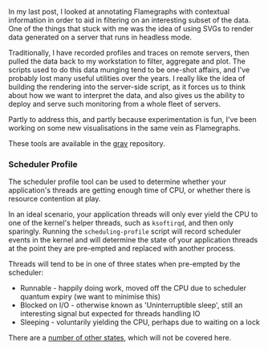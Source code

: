 In my last post, I looked at annotating Flamegraphs with contextual information in order to
aid in filtering on an interesting subset of the data. One of the things that stuck with me
was the idea of using SVGs to render data generated on a server that runs in headless mode.

Traditionally, I have recorded profiles and traces on remote servers, then pulled the data
back to my workstation to filter, aggregate and plot. The scripts used to do this data munging
tend to be one-shot affairs, and I've probably lost many useful utilities over the years. I
really like the idea of building the rendering into the server-side script, as it forces us to 
think about how we want to interpret the data, and also gives us the ability to deploy and serve
such monitoring from a whole fleet of servers.

Partly to address this, and partly because experimentation is fun, I've been working on some
new visualisations in the same vein as Flamegraphs. 


These tools are available in the [grav](https://github.com/epickrram/grav) repository.


### Scheduler Profile

The scheduler profile tool can be used to determine whether your application's threads are
getting enough time of CPU, or whether there is resource contention at play.

In an ideal scenario, your application threads will only ever yield the CPU to one of the 
kernel's helper threads, such as `ksoftirqd`, and then only sparingly. Running the 
`scheduling-profile` script will record scheduler events in the kernel and will determine
the state of your application threads at the point they are pre-empted and replaced with
another process.

Threads will tend to be in one of three states when pre-empted by the scheduler:

   * Runnable - happily doing work, moved off the CPU due to scheduler quantum expiry (we want to minimise this)
   * Blocked on I/O - otherwise known as 'Uninterruptible sleep', still an interesting signal but expected for threads handling IO
   * Sleeping - voluntarily yielding the CPU, perhaps due to waiting on a lock

There are a [number of other states](http://lxr.free-electrons.com/source/include/linux/sched.h?v=4.4#L207), 
which will not be covered here.
